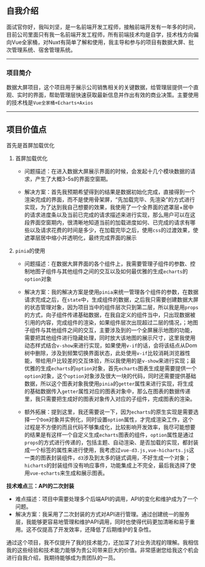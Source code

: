 ## 自我介绍

面试官你好，我叫刘坚，是一名前端开发工程师，接触前端开发有一年多的时间，目前公司里面只有我一名前端开发工程师，所有前端技术均是自学，技术栈方向偏向Vue全家桶，对Nuxt有简单了解和使用，我主导和参与的项目有数据大屏、批次管理系统、宿舍管理系统。

---

### 项目简介

数据大屏项目，这个项目用于展示公司销售相关的关键数据，给管理层提供一个直观、实时的界面，帮助管理层快速获取最新信息并作出有效的商业决策。主要使用的技术栈是`Vue全家桶+Echarts+Axios`

---

## 项目价值点

首先是首屏加载优化

1. 首屏加载优化
   
   - 问题描述：在进入数据大屏展示界面的时候，会发起十几个模块数据的请求，产生了大概3-5s的界面空窗期。
   
   - 解决方案：首先我预期希望得到的结果是数据初始化完成，直接得到一个渲染完成的界面，而不是使用骨架屏，“先加载完毕、先渲染”的方式进行实现，为了达到我自己想要的效果，我使用了一个全界面的遮罩层+居中的请求进度条以及当前已完成的请求描述来进行实现，那么用户可以在这段界面空窗期内，很清晰地知道当前的加载进度如何、已完成的请求有哪些以及请求花费的时间是多少，在加载完毕之后，使用`css`的过渡效果，使遮罩层居中缩小并透明化，最终完成界面的展示

2. `pinia`的使用
   
   - 问题描述：在数据大屏界面的各个组件上，我需要管理子组件的参数、控制地图子组件与其他组件之间的交互以及如何最优雅的生成`echarts`的`option`对象
   
   - 解决方案：我的解决方案是使用`pinia`来统一管理各个组件的参数，在数据请求完成之后，在`state`中，生成组件的数据，之后我只需要创建数据大屏的状态管理对象，因为项目当中的组件层次只到第二层，所以我是用`props`的方式，向子组件传递基础数据，在我自定义的组件当中，只出现数据被引用的内容，完成组件的渲染，如果组件层次出现超过二层的情况，；地图子组件与其他组件之间的交互，主要涉及到的一个全屏展示地图的功能，需要把其他组件进行隐藏处理，同时放大该地图的展示尺寸，这里我使用动态样式结合`v-show`来进行实现，如果使用`v-if`的话，会将该结点从Dom树中删除，涉及到频繁切换界面状态，此处使用`v-if`比较消耗浏览器性能，带给用户比较差的交互体验，所以我使用的是`v-show`来进行实现；最优雅的生成`echarts`的`option`对象，首先`echarts`图表生成是需要提供一个`option`对象，这个`option`对象涉及很大一块的代码，同时还需要提供基础数据，所以这个图表对象我使用`pinia`的`getter`属性来进行实现，将生成的基础数据传入`getter`属性对应的图表对象中，那么在图表的数据传递里，我只需要把生成好的图表对象传入对应的子组件，完成图表的渲染。
   
   - 额外拓展：提到这里，我还需要说一下，因为`echarts`的原生实现是需要选择一个`Dom`对象并实例化，同时设置`option`属性，才完成渲染工作，这个过程是不方便的而且代码不够集成化，比较影响开发效率，我尽可能想要的结果是有这样一个自定义生成`echarts`图表的组件，`option`属性是通过`props`的方式进行传递的，包括主题、自动渲染、是否加载的实现，都封装成一个标签的属性来进行使用，我考虑过`vue-d3.js,vue-hicharts.js`这一类的图表封装组件，`d3`涉及到太多的链式调用，不好生成一个对象；`hicharts`的封装组件没有响应事件，功能集成上不完全，最后我选择了使用`vue-echarts`来生成和展示图表。

**技术难点三：API的二次封装**

- 难点描述：项目中需要处理多个后端API的调用，API的变化和维护成为了一个问题。
- 解决方案：我采用了二次封装的方式对API进行管理。通过创建统一的服务层，我能够更容易地管理和维护API调用，同时也使得代码更加清晰和易于重用。这不仅提高了开发效率，还降低了后期维护的复杂性。

通过这个项目，我不仅提升了我的技术能力，还加深了对业务流程的理解。我相信我的这些经验和技术能力能够为贵公司带来巨大的价值。非常感谢您给我这个机会进行自我介绍，我期待能够成为贵团队的一员。
